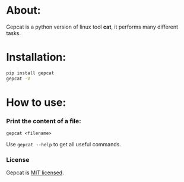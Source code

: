 # About:
Gepcat is a python version of linux tool **cat**, it performs many different tasks. 

# Installation:

```bash
pip install gepcat
gepcat -V
```
# How to use:
### Print the content of a file:
```
gepcat <filename>
```
Use ``gepcat --help`` to get all useful commands.

### License

Gepcat is [MIT licensed](./LICENSE).
